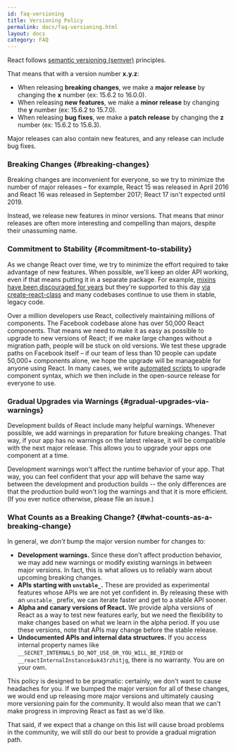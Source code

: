 ```yaml
---
id: faq-versioning
title: Versioning Policy
permalink: docs/faq-versioning.html
layout: docs
category: FAQ
---
```


React follows [semantic versioning (semver)](https://semver.org/) principles.

That means that with a version number **x.y.z**:

* When releasing **breaking changes**, we make a **major release** by changing the **x** number (ex: 15.6.2 to 16.0.0).
* When releasing **new features**, we make a **minor release** by changing the **y** number (ex: 15.6.2 to 15.7.0).
* When releasing **bug fixes**, we make a **patch release** by changing the **z** number (ex: 15.6.2 to 15.6.3).

Major releases can also contain new features, and any release can include bug fixes.

### Breaking Changes {#breaking-changes}

Breaking changes are inconvenient for everyone, so we try to minimize the number of major releases – for example, React 15 was released in April 2016 and React 16 was released in September 2017; React 17 isn't expected until 2019.

Instead, we release new features in minor versions. That means that minor releases are often more interesting and compelling than majors, despite their unassuming name.

### Commitment to Stability {#commitment-to-stability}

As we change React over time, we try to minimize the effort required to take advantage of new features. When possible, we'll keep an older API working, even if that means putting it in a separate package. For example, [mixins have been discouraged for years](/blog/2016/07/13/mixins-considered-harmful.html) but they're supported to this day [via create-react-class](/docs/react-without-es6.html#mixins) and many codebases continue to use them in stable, legacy code.

Over a million developers use React, collectively maintaining millions of components. The Facebook codebase alone has over 50,000 React components. That means we need to make it as easy as possible to upgrade to new versions of React; if we make large changes without a migration path, people will be stuck on old versions. We test these upgrade paths on Facebook itself – if our team of less than 10 people can update 50,000+ components alone, we hope the upgrade will be manageable for anyone using React. In many cases, we write [automated scripts](https://github.com/reactjs/react-codemod) to upgrade component syntax, which we then include in the open-source release for everyone to use.

### Gradual Upgrades via Warnings {#gradual-upgrades-via-warnings}

Development builds of React include many helpful warnings. Whenever possible, we add warnings in preparation for future breaking changes. That way, if your app has no warnings on the latest release, it will be compatible with the next major release. This allows you to upgrade your apps one component at a time.

Development warnings won't affect the runtime behavior of your app. That way, you can feel confident that your app will behave the same way between the development and production builds -- the only differences are that the production build won't log the warnings and that it is more efficient. (If you ever notice otherwise, please file an issue.)

### What Counts as a Breaking Change? {#what-counts-as-a-breaking-change}

In general, we *don't* bump the major version number for changes to:

* **Development warnings.** Since these don't affect production behavior, we may add new warnings or modify existing warnings in between major versions. In fact, this is what allows us to reliably warn about upcoming breaking changes.
* **APIs starting with `unstable_`.** These are provided as experimental features whose APIs we are not yet confident in. By releasing these with an `unstable_` prefix, we can iterate faster and get to a stable API sooner.
* **Alpha and canary versions of React.** We provide alpha versions of React as a way to test new features early, but we need the flexibility to make changes based on what we learn in the alpha period. If you use these versions, note that APIs may change before the stable release.
* **Undocumented APIs and internal data structures.** If you access internal property names like `__SECRET_INTERNALS_DO_NOT_USE_OR_YOU_WILL_BE_FIRED` or `__reactInternalInstance$uk43rzhitjg`, there is no warranty.  You are on your own.

This policy is designed to be pragmatic: certainly, we don't want to cause headaches for you. If we bumped the major version for all of these changes, we would end up releasing more major versions and ultimately causing more versioning pain for the community. It would also mean that we can't make progress in improving React as fast as we'd like.

That said, if we expect that a change on this list will cause broad problems in the community, we will still do our best to provide a gradual migration path.
